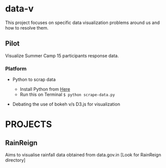 # data-v
This project focuses on specific data visualization problems around us and how to resolve them.

## Pilot
Visualize Summer Camp 15 participants response data.

### Platform
- Python to scrap data
	- Install Python from [Here](http://docs.python-guide.org/en/latest/starting/install/linux/)
	- Run this on Terminal ` $ python scrape-data.py `

- Debating the use of bokeh v/s D3.js for visualization

# PROJECTS

## RainReign 
Aims to visualise rainfall data obtained from data.gov.in
[Look for RainReign directory]

